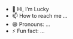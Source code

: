 - 👋 Hi, I’m Lucky
- 📫 How to reach me ...
- 😄 Pronouns: ...
- ⚡ Fun fact: ...

<!---
Luckymatt99/Luckymatt99 is a ✨ special ✨ repository because its `README.md` (this file) appears on your GitHub profile.
You can click the Preview link to take a look at your changes.
--->
